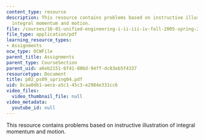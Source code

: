 ```yaml
---
content_type: resource
description: This resource contains problems based on instructive illustration of
  integral momentum and motion.
file: /courses/16-01-unified-engineering-i-ii-iii-iv-fall-2005-spring-2006/8caa0db1aecea5c145c3e2984e331cc6_p02_ps09_spring04.pdf
file_type: application/pdf
learning_resource_types:
- Assignments
ocw_type: OCWFile
parent_title: Assignments
parent_type: CourseSection
parent_uid: a6eb2151-6f41-806d-94ff-dc83eb5f4337
resourcetype: Document
title: p02_ps09_spring04.pdf
uid: 8caa0db1-aece-a5c1-45c3-e2984e331cc6
video_files:
  video_thumbnail_file: null
video_metadata:
  youtube_id: null
---
```

This resource contains problems based on instructive illustration of integral momentum and motion.

